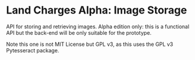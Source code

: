 # Land Charges Alpha: Image Storage
API for storing and retrieving images. Alpha edition only: this is a functional API but the back-end will
be only suitable for the prototype.

Note this one is not MIT License but GPL v3, as this uses the GPL v3 Pytesseract package.
